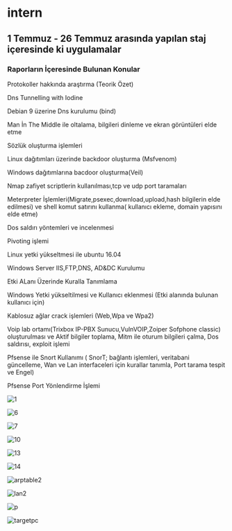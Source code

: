 # intern
## 1 Temmuz - 26 Temmuz arasında yapılan staj içeresinde ki uygulamalar

### Raporların İçeresinde Bulunan Konular

Protokoller hakkında  araştırma (Teorik Özet)

Dns Tunnelling with Iodine

Debian 9 üzerine Dns kurulumu (bind)

Man İn The Middle ile oltalama, bilgileri dinleme ve ekran görüntüleri elde etme

Sözlük oluşturma işlemleri

Linux dağıtımları üzerinde backdoor oluşturma (Msfvenom)

Windows dağıtımlarına bacdoor oluşturma(Veil)

Nmap zafiyet scriptlerin kullanılması,tcp ve udp port taramaları

Meterpreter İşlemleri(Migrate,psexec,download,upload,hash bilgilerin elde edilmesi) ve shell komut satırını kullanma( kullanıcı
ekleme, domain yapısını elde etme)

Dos saldırı yöntemleri ve incelenmesi

Pivoting işlemi 

Linux yetki yükseltmesi  ile ubuntu 16.04 

Windows Server IIS,FTP,DNS, AD&DC Kurulumu

Etki ALanı Üzerinde Kuralla Tanımlama

Windows Yetki yükseltilmesi ve Kullanıcı eklenmesi (Etki alanında bulunan kullanıcı için)


Kablosuz ağlar crack işlemleri (Web,Wpa ve Wpa2)

Voip lab ortamı(Trixbox IP-PBX Sunucu,VulnVOIP,Zoiper Sofphone classic) oluşturulması ve Aktif bilgiler toplama, Mitm ile oturum bilgileri çalma, Dos saldırısı, exploit işlemi

Pfsense ile Snort Kullanımı ( SnorT; bağlantı işlemleri, veritabani güncelleme, Wan ve Lan interfaceleri için kurallar tanımla, Port tarama tespit ve Engel)

Pfsense Port Yönlendirme İşlemi

![1](https://user-images.githubusercontent.com/25990177/61953270-a5187000-afbe-11e9-89c8-e751854ff8a0.png)

![6](https://user-images.githubusercontent.com/25990177/61953277-ac3f7e00-afbe-11e9-8d85-4dc46b51449f.png)


![7](https://user-images.githubusercontent.com/25990177/61953279-ae094180-afbe-11e9-80ec-88d715e65812.png)


![10](https://user-images.githubusercontent.com/25990177/61953285-af3a6e80-afbe-11e9-87c1-eca9364ede3a.png)

![13](https://user-images.githubusercontent.com/25990177/61953664-a8f8c200-afbf-11e9-8f10-a3c39b3a1062.png)


![14](https://user-images.githubusercontent.com/25990177/61953323-c5482f00-afbe-11e9-9db0-a41755c1da87.png)


![arptable2](https://user-images.githubusercontent.com/25990177/61953326-cbd6a680-afbe-11e9-9aa7-7ad6fc322ba5.png)


![lan2](https://user-images.githubusercontent.com/25990177/61953342-d133f100-afbe-11e9-82e1-b7ec1ec0b95d.png)


![p](https://user-images.githubusercontent.com/25990177/61953353-d729d200-afbe-11e9-8e83-97355dae598a.png)


![targetpc](https://user-images.githubusercontent.com/25990177/61953360-dbee8600-afbe-11e9-9de0-6ae7ea75582b.png)


